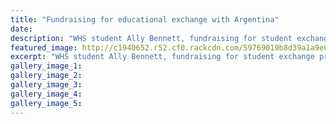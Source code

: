 ```yaml
---
title: "Fundraising for educational exchange with Argentina"
date: 
description: "WHS student Ally Bennett, fundraising for student exchange programme..."
featured_image: http://c1940652.r52.cf0.rackcdn.com/59769019b8d39a1a9e000ae5/Ally-Bennett-fundraising-for-stud-exchange-RCP-dec-2016.jpg
excerpt: "WHS student Ally Bennett, fundraising for student exchange programme."
gallery_image_1: 
gallery_image_2: 
gallery_image_3: 
gallery_image_4: 
gallery_image_5: 
---
```

